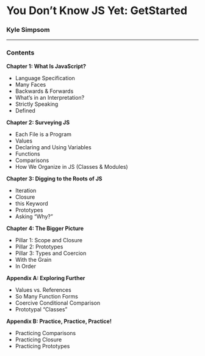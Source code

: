 # You Don’t Know JS Yet: GetStarted

### Kyle Simpsom

***


### Contents

**Chapter 1: What Is JavaScript?**  
  * Language Specification
  * Many Faces
  * Backwards & Forwards
  * What’s in an Interpretation?
  * Strictly Speaking 
  * Defined
  
**Chapter 2: Surveying JS**
  * Each File is a Program 
  * Values 
  * Declaring and Using Variables 
  * Functions 
  * Comparisons 
  * How We Organize in JS (Classes & Modules)
   
**Chapter 3: Digging to the Roots of JS**
  * Iteration
  * Closure
  * this Keyword
  * Prototypes
  * Asking “Why?”

**Chapter 4: The Bigger Picture**
  * Pillar 1: Scope and Closure
  * Pillar 2: Prototypes
  * Pillar 3: Types and Coercion
  * With the Grain
  * In Order

**Appendix A: Exploring Further**
  * Values vs. References
  * So Many Function Forms
  * Coercive Conditional Comparison
  * Prototypal “Classes”

**Appendix B: Practice, Practice, Practice!**
  * Practicing Comparisons
  * Practicing Closure
  * Practicing Prototypes
 